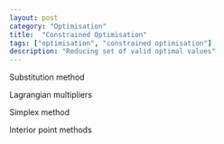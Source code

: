 ```yaml
---
layout: post
category: "Optimisation"
title:  "Constrained Optimisation"
tags: ["optimisation", "constrained optimisation"]
description: "Reducing set of valid optimal values"
---
```


Substitution method

Lagrangian multipliers

Simplex method

Interior point methods
